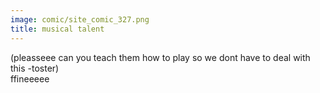 ```yaml
---
image: comic/site_comic_327.png
title: musical talent
---
```

(pleasseee can you teach them how to play so we dont have to deal with this -toster)  
ffineeeee

